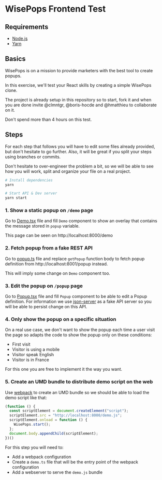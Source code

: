 # WisePops Frontend Test

## Requirements

* [Node.js](https://nodejs.org)
* [Yarn](https://yarnpkg.com)

## Basics

WisePops is on a mission to provide marketers with the best tool to create popups.

In this exercise, we'll test your React skills by creating a simple WisePops clone.

The project is already setup in this repository so to start, fork it and when
you are done invite @clmntgr, @boris-hocde and @hmatthieu to collaborate on it.

Don't spend more than 4 hours on this test.

## Steps

For each step that follows you will have to edit some files already provided,
but don't hesitate to go further. Also, it will be great if you split your
steps using branches or commits.

Don't hesitate to over-engineer the problem a bit, so we will be able to see
how you will work, split and organize your file on a real project.

``` sh
# Install dependencies
yarn

# Start API & Dev server
yarn start
```

### 1. Show a static popup on `/demo` page

Go to [Demo.tsx](src/pages/Demo.tsx) file and fill `Demo` component to show
an overlay that contains the message stored in `popup` variable.

This page can be seen on http://localhost:8000/demo

### 2. Fetch popup from a fake REST API

Go to [popup.ts](/src/lib/popup.ts) file and replace `getPopup` function
body to fetch popup definition from http://localhost:8001/popup instead.

This will imply some change on `Demo` component too.

### 3. Edit the popup on `/popup` page

Go to [Popup.tsx](/src/pages/Popup.tsx) file and fill `Popup` component to
be able to edit a Popup definition. For information we use
[json-server](https://github.com/typicode/json-server) as a fake API server
so you will be able to persist change on this API.

### 4. Only show the popup on a specific situation

On a real use case, we don't want to show the popup each time a user visit
the page so adapts the code to show the popup only on these conditions:

* First visit
* Visitor is using a mobile
* Visitor speak English
* Visitor is in France

For this one you are free to implement it the way you want.

### 5. Create an UMD bundle to distribute demo script on the web

Use [webpack](https://webpack.js.org/) to create an UMD bundle so we should
be able to load the demo script like that:

``` js
(function () {
  const scriptElement = document.createElement("script");
  scriptElement.src = "http://localhost:8000/demo.js";
  scriptElement.onload = function () {
    WisePops.start();
  };
  document.body.appendChild(scriptElement);
})()
```

For this step you will need to:

- Add a webpack configuration
- Create a `demo.ts` file that will be the entry point of the webpack configuration
- Add a webserver to serve the `demo.js` bundle
